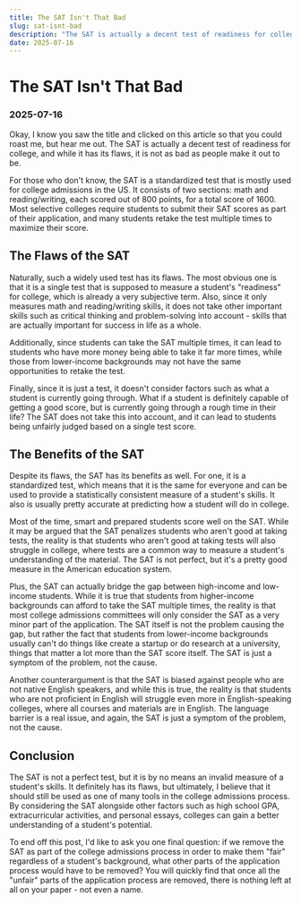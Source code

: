 ```yaml
---
title: The SAT Isn't That Bad
slug: sat-isnt-bad
description: "The SAT is actually a decent test of readiness for college"
date: 2025-07-16
---
```


# The SAT Isn't That Bad
### 2025-07-16

Okay, I know you saw the title and clicked on this article so that you could roast me, but hear me out. The SAT is actually a decent test of readiness for college, and while it has its flaws, it is not as bad as people make it out to be.

For those who don't know, the SAT is a standardized test that is mostly used for college admissions in the US. It consists of two sections: math and reading/writing, each scored out of 800 points, for a total score of 1600. Most selective colleges require students to submit their SAT scores as part of their application, and many students retake the test multiple times to maximize their score.

## The Flaws of the SAT

Naturally, such a widely used test has its flaws. The most obvious one is that it is a single test that is supposed to measure a student's "readiness" for college, which is already a very subjective term. Also, since it only measures math and reading/writing skills, it does not take other important skills such as critical thinking and problem-solving into account - skills that are actually important for success in life as a whole.

Additionally, since students can take the SAT multiple times, it can lead to students who have more money being able to take it far more times, while those from lower-income backgrounds may not have the same opportunities to retake the test.

Finally, since it is just a test, it doesn't consider factors such as what a student is currently going through. What if a student is definitely capable of getting a good score, but is currently going through a rough time in their life? The SAT does not take this into account, and it can lead to students being unfairly judged based on a single test score.

## The Benefits of the SAT

Despite its flaws, the SAT has its benefits as well. For one, it is a standardized test, which means that it is the same for everyone and can be used to provide a statistically consistent measure of a student's skills. It also is usually pretty accurate at predicting how a student will do in college.

Most of the time, smart and prepared students score well on the SAT. While it may be argued that the SAT penalizes students who aren't good at taking tests, the reality is that students who aren't good at taking tests will also struggle in college, where tests are a common way to measure a student's understanding of the material. The SAT is not perfect, but it's a pretty good measure in the American education system.

Plus, the SAT can actually bridge the gap between high-income and low-income students. While it is true that students from higher-income backgrounds can afford to take the SAT multiple times, the reality is that most college admissions committees will only consider the SAT as a very minor part of the application. The SAT itself is not the problem causing the gap, but rather the fact that students from lower-income backgrounds usually can't do things like create a startup or do research at a university, things that matter a lot more than the SAT score itself. The SAT is just a symptom of the problem, not the cause.

Another counterargument is that the SAT is biased against people who are not native English speakers, and while this is true, the reality is that students who are not proficient in English will struggle even more in English-speaking colleges, where all courses and materials are in English. The language barrier is a real issue, and again, the SAT is just a symptom of the problem, not the cause.

## Conclusion

The SAT is not a perfect test, but it is by no means an invalid measure of a student's skills. It definitely has its flaws, but ultimately, I believe that it should still be used as one of many tools in the college admissions process. By considering the SAT alongside other factors such as high school GPA, extracurricular activities, and personal essays, colleges can gain a better understanding of a student's potential.

To end off this post, I'd like to ask you one final question: if we remove the SAT as part of the college admissions process in order to make them "fair" regardless of a student's background, what other parts of the application process would have to be removed? You will quickly find that once all the "unfair" parts of the application process are removed, there is nothing left at all on your paper - not even a name.
